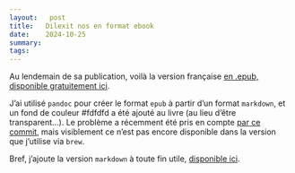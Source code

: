 ```yaml
---
layout:   post
title:   Dilexit nos en format ebook
date:    2024-10-25
summary:  
tags: 
---
```


Au lendemain de sa publication, voilà la version française [en .epub, disponible gratuitement ici](/images/Dilexit-nos.epub).

J’ai utilisé `pandoc` pour créer le format `epub` à partir d’un format `markdown`, et un fond de couleur #fdfdfd a été ajouté au livre (au lieu d’être transparent…). Le problème a récemment été pris en compte [par ce commit](https://github.com/jgm/pandoc/commit/de034b70f8fce864f9d83fa4c61b83f61c87cbf0), mais visiblement ce n’est pas encore disponible dans la version que j’utilise via `brew`.

Bref, j’ajoute la version `markdown` à toute fin utile, [disponible ici](/images/Dilexit-nos.md).